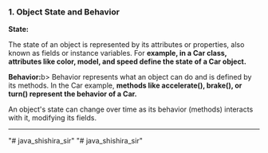 
<h3 title="1st class">1. Object State and Behavior</h3> 
<p> <b>State:</p></b> The state of an object is represented by its attributes or properties, also known as fields or instance variables. For <b>example, in a Car class, attributes like color, model, and speed define the state of a Car object.</b></p>
<p><b>Behavior:</b>b> Behavior represents what an object can do and is defined by its methods. In the Car example, <b>methods like accelerate(), brake(), or turn() represent the behavior of a Car.</b></p>
<p>An object's state can change over time as its behavior (methods) interacts with it, modifying its fields.</p> <hr>



"# java_shishira_sir" 
"# java_shishira_sir" 
